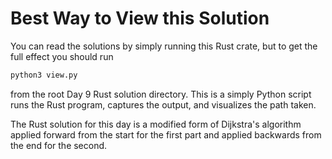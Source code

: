 # Best Way to View this Solution

You can read the solutions by simply running this Rust crate, but to get the full effect you should run 
```python
python3 view.py
```
from the root Day 9 Rust solution directory.  This is a simply Python script runs the Rust program, captures the output, and visualizes the path taken.

The Rust solution for this day is a modified form of Dijkstra's algorithm applied forward from the start for the first part and applied backwards from the end for the second.
